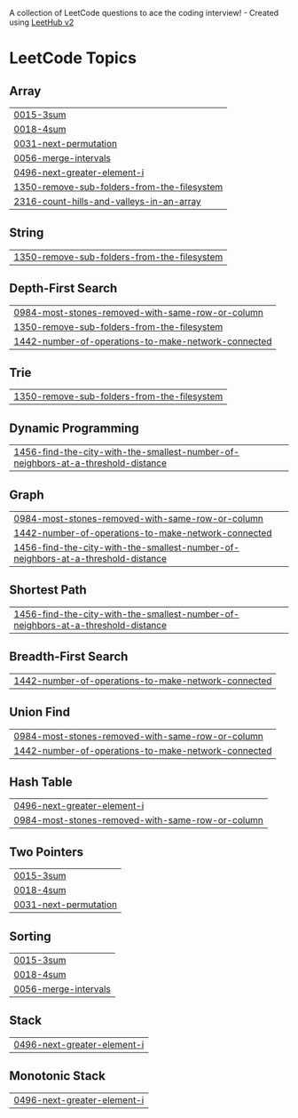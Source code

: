 A collection of LeetCode questions to ace the coding interview! - Created using [LeetHub v2](https://github.com/arunbhardwaj/LeetHub-2.0)
<!---LeetCode Topics Start-->
# LeetCode Topics
## Array
|  |
| ------- |
| [0015-3sum](https://github.com/HaR-S-H/leetcode-dsa/tree/master/0015-3sum) |
| [0018-4sum](https://github.com/HaR-S-H/leetcode-dsa/tree/master/0018-4sum) |
| [0031-next-permutation](https://github.com/HaR-S-H/leetcode-dsa/tree/master/0031-next-permutation) |
| [0056-merge-intervals](https://github.com/HaR-S-H/leetcode-dsa/tree/master/0056-merge-intervals) |
| [0496-next-greater-element-i](https://github.com/HaR-S-H/leetcode-dsa/tree/master/0496-next-greater-element-i) |
| [1350-remove-sub-folders-from-the-filesystem](https://github.com/HaR-S-H/leetcode-dsa/tree/master/1350-remove-sub-folders-from-the-filesystem) |
| [2316-count-hills-and-valleys-in-an-array](https://github.com/HaR-S-H/leetcode-dsa/tree/master/2316-count-hills-and-valleys-in-an-array) |
## String
|  |
| ------- |
| [1350-remove-sub-folders-from-the-filesystem](https://github.com/HaR-S-H/leetcode-dsa/tree/master/1350-remove-sub-folders-from-the-filesystem) |
## Depth-First Search
|  |
| ------- |
| [0984-most-stones-removed-with-same-row-or-column](https://github.com/HaR-S-H/leetcode-dsa/tree/master/0984-most-stones-removed-with-same-row-or-column) |
| [1350-remove-sub-folders-from-the-filesystem](https://github.com/HaR-S-H/leetcode-dsa/tree/master/1350-remove-sub-folders-from-the-filesystem) |
| [1442-number-of-operations-to-make-network-connected](https://github.com/HaR-S-H/leetcode-dsa/tree/master/1442-number-of-operations-to-make-network-connected) |
## Trie
|  |
| ------- |
| [1350-remove-sub-folders-from-the-filesystem](https://github.com/HaR-S-H/leetcode-dsa/tree/master/1350-remove-sub-folders-from-the-filesystem) |
## Dynamic Programming
|  |
| ------- |
| [1456-find-the-city-with-the-smallest-number-of-neighbors-at-a-threshold-distance](https://github.com/HaR-S-H/leetcode-dsa/tree/master/1456-find-the-city-with-the-smallest-number-of-neighbors-at-a-threshold-distance) |
## Graph
|  |
| ------- |
| [0984-most-stones-removed-with-same-row-or-column](https://github.com/HaR-S-H/leetcode-dsa/tree/master/0984-most-stones-removed-with-same-row-or-column) |
| [1442-number-of-operations-to-make-network-connected](https://github.com/HaR-S-H/leetcode-dsa/tree/master/1442-number-of-operations-to-make-network-connected) |
| [1456-find-the-city-with-the-smallest-number-of-neighbors-at-a-threshold-distance](https://github.com/HaR-S-H/leetcode-dsa/tree/master/1456-find-the-city-with-the-smallest-number-of-neighbors-at-a-threshold-distance) |
## Shortest Path
|  |
| ------- |
| [1456-find-the-city-with-the-smallest-number-of-neighbors-at-a-threshold-distance](https://github.com/HaR-S-H/leetcode-dsa/tree/master/1456-find-the-city-with-the-smallest-number-of-neighbors-at-a-threshold-distance) |
## Breadth-First Search
|  |
| ------- |
| [1442-number-of-operations-to-make-network-connected](https://github.com/HaR-S-H/leetcode-dsa/tree/master/1442-number-of-operations-to-make-network-connected) |
## Union Find
|  |
| ------- |
| [0984-most-stones-removed-with-same-row-or-column](https://github.com/HaR-S-H/leetcode-dsa/tree/master/0984-most-stones-removed-with-same-row-or-column) |
| [1442-number-of-operations-to-make-network-connected](https://github.com/HaR-S-H/leetcode-dsa/tree/master/1442-number-of-operations-to-make-network-connected) |
## Hash Table
|  |
| ------- |
| [0496-next-greater-element-i](https://github.com/HaR-S-H/leetcode-dsa/tree/master/0496-next-greater-element-i) |
| [0984-most-stones-removed-with-same-row-or-column](https://github.com/HaR-S-H/leetcode-dsa/tree/master/0984-most-stones-removed-with-same-row-or-column) |
## Two Pointers
|  |
| ------- |
| [0015-3sum](https://github.com/HaR-S-H/leetcode-dsa/tree/master/0015-3sum) |
| [0018-4sum](https://github.com/HaR-S-H/leetcode-dsa/tree/master/0018-4sum) |
| [0031-next-permutation](https://github.com/HaR-S-H/leetcode-dsa/tree/master/0031-next-permutation) |
## Sorting
|  |
| ------- |
| [0015-3sum](https://github.com/HaR-S-H/leetcode-dsa/tree/master/0015-3sum) |
| [0018-4sum](https://github.com/HaR-S-H/leetcode-dsa/tree/master/0018-4sum) |
| [0056-merge-intervals](https://github.com/HaR-S-H/leetcode-dsa/tree/master/0056-merge-intervals) |
## Stack
|  |
| ------- |
| [0496-next-greater-element-i](https://github.com/HaR-S-H/leetcode-dsa/tree/master/0496-next-greater-element-i) |
## Monotonic Stack
|  |
| ------- |
| [0496-next-greater-element-i](https://github.com/HaR-S-H/leetcode-dsa/tree/master/0496-next-greater-element-i) |
<!---LeetCode Topics End-->